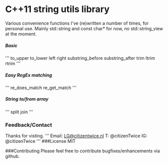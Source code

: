 # C++11 string utils library
Various convenience functions I've (re)written a number of times, for personal use. Mainly std::string and const char* for now, no std::string_view at the moment.

##### Basic
'''
 to_upper
 to_lower
 left
 right
 substring_before
 substring_after
 trim
 ltrim
 rtrim
'''

##### Easy RegEx matching
'''
 re_does_match
 re_get_match
'''
 
##### String to/from array
'''
 split
 join
'''
 
### Feedback/Contact
Thanks for visting.
'''
Email: LG@citizentwice.nl
T:     @citizenTwice
IG:    @citizenTwice
'''
###License
MIT

###Contributing
Please feel free to contribute bugfixes/enhancements via github.
